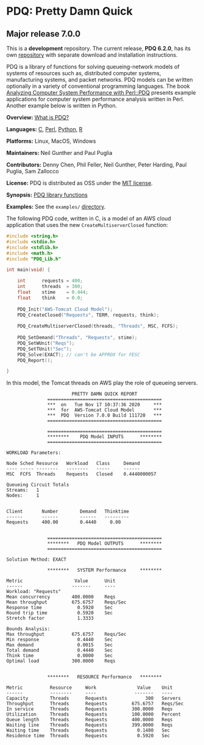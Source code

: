 # PDQ: Pretty Damn Quick 
## Major release 7.0.0

This is a **development** repository. 
The current release, **PDQ 6.2.0**, has its 
own [repository](http://www.perfdynamics.com/Tools/PDQcode.html) with separate download and installation instructions.


PDQ is a library of functions for solving queueing-network models of 
systems of resources such as, distributed computer systems, manufacturing systems, 
and packet networks. 
PDQ models can be written optionally in a variety of conventional programming languages. 
The book [Analyzing Computer System Performance with Perl::PDQ](http://www.perfdynamics.com/iBook/ppa_new.html) 
presents example applications for computer system performance analysis written in Perl. 
Another example below is written in Python. 

**Overview:**	[What is PDQ?](http://www.perfdynamics.com/Tools/PDQ.html)

**Languages:**	[C](https://en.wikibooks.org/wiki/C_Programming), 
[Perl](http://www.perfdynamics.com/Tools/PDQperl.html), 
[Python](http://www.perfdynamics.com/Tools/PDQpython.html), 
[R](http://www.perfdynamics.com/Tools/PDQ-R.html)

**Platforms:**	Linux, MacOS, Windows

**Maintainers:** Neil Gunther and Paul Puglia

**Contributors:** Denny Chen, Phil Feller, Neil Gunther, Peter Harding, Paul Puglia, Sam Zallocco

**License:** PDQ is distributed as OSS under the [MIT license](https://en.wikipedia.org/wiki/MIT_License#License_terms).

**Synopsis:** [PDQ library functions](http://www.perfdynamics.com/Tools/PDQman.html)

**Examples:** See the `examples/` [directory](https://github.com/DrQz/pdq-qnm-pkg/tree/master/examples).

The following PDQ code, written in C, is a  model of an AWS cloud application that uses the new `CreateMultiserverClosed` function:

```C
#include <string.h> 
#include <stdio.h> 
#include <stdlib.h> 
#include <math.h>
#include "PDQ_Lib.h"  

int main(void) {

	int      requests = 400;
	int      threads  = 300;
	float    stime    = 0.444;
	float    think    = 0.0;
    
	PDQ_Init("AWS-Tomcat Cloud Model");  
	PDQ_CreateClosed("Requests", TERM, requests, think);
	
	PDQ_CreateMultiserverClosed(threads, "Threads", MSC, FCFS); 
    
    PDQ_SetDemand("Threads", "Requests", stime); 
	PDQ_SetWUnit("Reqs");
	PDQ_SetTUnit("Sec");
	PDQ_Solve(EXACT); // can't be APPROX for FESC
	PDQ_Report();

}
```

In this model, the Tomcat threads on AWS play the role of queueing servers.

```
                        PRETTY DAMN QUICK REPORT         
               ==========================================
               ***  on   Tue Nov 17 10:37:36 2020     ***
               ***  for  AWS-Tomcat Cloud Model       ***
               ***  PDQ  Version 7.0.0 Build 111720   ***
               ==========================================

               ==========================================
               ********    PDQ Model INPUTS      ********
               ==========================================

WORKLOAD Parameters:

Node Sched Resource   Workload   Class     Demand
---- ----- --------   --------   -----     ------
MSC  FCFS  Threads    Requests   Closed    0.4440000057

Queueing Circuit Totals
Streams:   1
Nodes:     1


Client       Number        Demand   Thinktime
------       ------        ------   ---------
Requests     400.00        0.4440     0.00


               ==========================================
               ********   PDQ Model OUTPUTS      ********
               ==========================================

Solution Method: EXACT

               ********   SYSTEM Performance     ********

Metric                   Value      Unit
------                  -------     ----
Workload: "Requests"
Mean concurrency        400.0000    Reqs
Mean throughput         675.6757    Reqs/Sec
Response time             0.5920    Sec
Round trip time           0.5920    Sec
Stretch factor            1.3333

Bounds Analysis:
Max throughput          675.6757    Reqs/Sec
Min response              0.4440    Sec
Max demand                0.0015    Sec
Total demand              0.4440    Sec
Think time                0.0000    Sec
Optimal load            300.0000    Reqs


               ********   RESOURCE Performance   ********

Metric          Resource     Work               Value    Unit
------          --------     ----              -------   ----
Capacity        Threads      Requests              300   Servers
Throughput      Threads      Requests         675.6757   Reqs/Sec
In service      Threads      Requests         300.0000   Reqs
Utilization     Threads      Requests         100.0000   Percent
Queue length    Threads      Requests         400.0000   Reqs
Waiting line    Threads      Requests         399.0000   Reqs
Waiting time    Threads      Requests           0.1480   Sec
Residence time  Threads      Requests           0.5920   Sec
```


